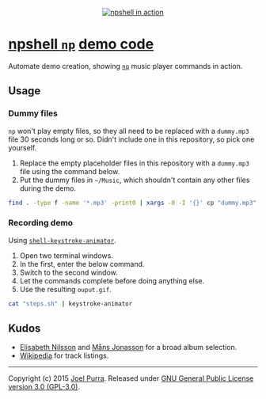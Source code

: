 <p align="center">
  <a href="https://github.com/joelpurra/npshell/"><img src="https://cloud.githubusercontent.com/assets/1398544/5836151/b8d8e31e-a171-11e4-8412-d23765b54a25.gif" alt="npshell in action" border="0" /></a>
</p>


# [npshell `np`](https://github.com/joelpurra/npshell/) [demo code](https://github.com/joelpurra/npshell-demo/)

Automate demo creation, showing [`np`](https://github.com/joelpurra/npshell/) music player commands in action.


## Usage



### Dummy files

`np` won't play empty files, so they all need to be replaced with a `dummy.mp3` file 30 seconds long or so. Didn't include one in this repository, so pick one yourself.

1. Replace the empty placeholder files in this repository with a `dummy.mp3` file using the command below.
1. Put the dummy files in `~/Music`, which shouldn't contain any other files during the demo.

```bash
find . -type f -name '*.mp3' -print0 | xargs -0 -I '{}' cp "dummy.mp3" "{}"
```



### Recording demo

Using [`shell-keystroke-animator`](https://github.com/joelpurra/shell-keystroke-animator).

1. Open two terminal windows.
1. In the first, enter the below command.
1. Switch to the second window.
1. Let the commands complete before doing anything else.
1. Use the resulting `ouput.gif`.

```bash
cat "steps.sh" | keystroke-animator
```



## Kudos

- [Elisabeth Nilsson](http://www.grisenskriker.se/) and [Måns Jonasson](http://mansjonasson.se/) for a broad album selection.
- [Wikipedia](https://www.wikipedia.org/) for track listings.



---

Copyright (c) 2015 [Joel Purra](https://joelpurra.com/). Released under [GNU General Public License version 3.0 (GPL-3.0)](https://www.gnu.org/licenses/gpl.html).
